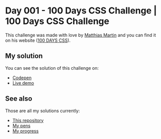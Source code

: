 # Day 001 - 100 Days CSS Challenge | 100 Days CSS Challenge

This challenge was made with love by [Matthias Martin](https://www.stichwort-m.de)
and you can find it on his website ([100 DAYS CSS](https://100dayscss.com/days/1)).

## My solution

You can see the solution of this challenge on:

- [Codepen](https://codepen.io/albertorauljose/pen/YzMPQXE)
- [Live demo](https://alberto-rj.github.io/100-days-css-challenge/day-001-100-days-css-challenge)

## See also

Those are all my solutions currently:

- [This repository](../)
- [My pens](https://codepen.io/albertorauljose/pens/public)
- [My progress](https://100dayscss.com/progress/albertorauljose)
